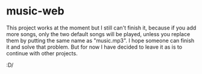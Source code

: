 # music-web
This project works at the moment but I still can't finish it, because if you add more songs, only the two default songs will be played, unless you replace them by putting the same name as "music.mp3". I hope someone can finish it and solve that problem. But for now I have decided to leave it as is to continue with other projects.

:D/
